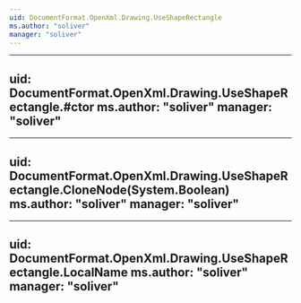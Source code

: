 ```yaml
---
uid: DocumentFormat.OpenXml.Drawing.UseShapeRectangle
ms.author: "soliver"
manager: "soliver"
---
```


---
uid: DocumentFormat.OpenXml.Drawing.UseShapeRectangle.#ctor
ms.author: "soliver"
manager: "soliver"
---

---
uid: DocumentFormat.OpenXml.Drawing.UseShapeRectangle.CloneNode(System.Boolean)
ms.author: "soliver"
manager: "soliver"
---

---
uid: DocumentFormat.OpenXml.Drawing.UseShapeRectangle.LocalName
ms.author: "soliver"
manager: "soliver"
---
